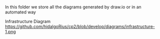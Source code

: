 In this folder we store all the diagrams generated by draw.io or in an automated way

Infrastructure Diagram
https://github.com/hidalgoRius/cp2/blob/develop/diagrams/infrastructure-1.png
